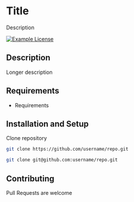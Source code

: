 # Title

Description

[![Example License](https://img.shields.io/badge/license-MIT-blue.svg)](LICENSE)

## Description

Longer description

## Requirements

- Requirements

## Installation and Setup

Clone repository

```bash
git clone https://github.com/username/repo.git
```

```bash
git clone git@github.com:username/repo.git
```

## Contributing

Pull Requests are welcome
